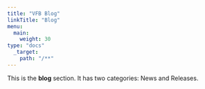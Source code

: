 ```yaml
---
title: "VFB Blog"
linkTitle: "Blog"
menu:
  main:
    weight: 30
type: "docs"
  _target:
    path: "/**"
---
```



This is the **blog** section. It has two categories: News and Releases.


